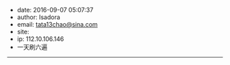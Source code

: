 - date: 2016-09-07 05:07:37
- author: Isadora
- email: tata13chao@sina.com
- site: 
- ip: 112.10.106.146
- 一天刷六遍
- - - - - - - - - - - - - - - -
